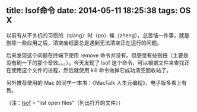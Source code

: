 title: lsof命令
date: 2014-05-11 18:25:38
tags: OS X
---
以前有从不关机的习惯的（qiang）时（po）候（zheng），总苦恼一件事，就是删除一些应用之后，清空废纸篓总是遇到无法清空正在运行的问题。

后来发现这个问题在终端下使用 remove 命令并没有。但感觉有些别扭（主要是没有刷一下的那个音效。。。）。今天发现了 lsof 这个命令，可以根据文件来查找正在使用这个文件的进程，然后就使用 kill 命令做掉它成功清空回收站了。

另外推荐使用的 Mac 的同学一本书：《MacTalk 人生元编程》，电子版多看上有售。

（注：[lsof](http://www.ibm.com/developerworks/cn/aix/library/au-lsof.html) = “list open files”（列出打开的文件））